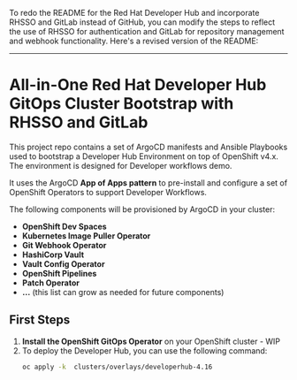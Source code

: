 To redo the README for the Red Hat Developer Hub and incorporate RHSSO and GitLab instead of GitHub, you can modify the steps to reflect the use of RHSSO for authentication and GitLab for repository management and webhook functionality. Here's a revised version of the README:

---

# All-in-One Red Hat Developer Hub GitOps Cluster Bootstrap with RHSSO and GitLab

This project repo contains a set of ArgoCD manifests and Ansible Playbooks used to bootstrap a Developer Hub Environment on top of OpenShift v4.x. The environment is designed for Developer workflows demo.

It uses the ArgoCD **App of Apps pattern** to pre-install and configure a set of OpenShift Operators to support Developer Workflows.

The following components will be provisioned by ArgoCD in your cluster:
 * **OpenShift Dev Spaces**
 * **Kubernetes Image Puller Operator**
 * **Git Webhook Operator**
 * **HashiCorp Vault**
 * **Vault Config Operator**
 * **OpenShift Pipelines**
 * **Patch Operator**
 * **...** (this list can grow as needed for future components)

## First Steps

1. **Install the OpenShift GitOps Operator** on your OpenShift cluster - WIP
2. To deploy the Developer Hub, you can use the following command:
   ```bash
   oc apply -k  clusters/overlays/developerhub-4.16
   ```